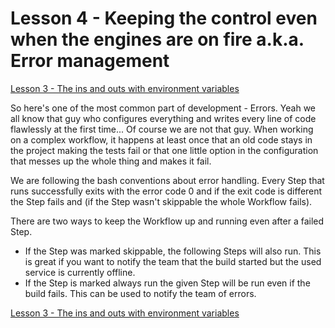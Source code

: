 # Lesson 4 - Keeping the control even when the engines are on fire a.k.a. Error management

[Lesson 3 - The ins and outs with environment variables](../lesson3_input_output_env)

So here's one of the most common part of development - Errors. Yeah we all know that guy who configures everything and writes every line of code flawlessly at the first time... Of course we are not that guy. When working on a complex workflow, it happens at least once that an old code stays in the project making the tests fail or that one little option in the configuration that messes up the whole thing and makes it fail.

We are following the bash conventions about error handling. Every Step that runs successfully exits with the error code 0 and if the exit code is different the Step fails and (if the Step wasn't skippable the whole Workflow fails).

There are two ways to keep the Workflow up and running even after a failed Step.
- If the Step was marked skippable, the following Steps will also run. This is great if you want to notify the team that the build started but the used service is currently offline.
- If the Step is marked always run the given Step will be run even if the build fails. This can be used to notify the team of errors.

[Lesson 3 - The ins and outs with environment variables](../lesson3_input_output_env)
